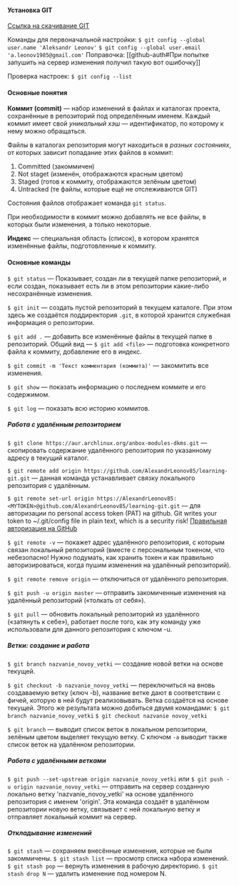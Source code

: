 #### Установка GIT

[Ссылка на скачивание GIT](https://git-scm.com/downloads)

Команды для первоначальной настройки:
`$ git config --global user.name 'Aleksandr Leonov'`
`$ git config --global user.email 'a.leonov1985@gmail.com'` Поправочка: [[github-auth#При попытке запушить на сервер изменения получил такую вот ошибочку]]

Проверка настроек:
`$ git config --list`


#### Основные понятия

__Коммит (commit)__ — набор изменений в файлах и каталогах проекта, сохранённые в репозиторий под определённым именем.
Каждый коммит имеет свой _уникальный хэш_ — идентификатор, по которому к нему можно обращаться.

Файлы в каталогах репозитория могут находиться в _разных состояниях_, от которых зависит попадание этих файлов в коммит:
1. Committed (закоммичен)
2. Not staget (изменён, отображаются красным цветом)
3. Staged (готов к коммиту, отображаются зелёным цветом)
4. Untracked (те файлы, которые ещё не отслеживаются GIT)

Состояния файлов отображает команда `git status`.

При необходимости в коммит можно добавлять не все файлы, в которых были изменения, а только некоторые.


**Индекс** — специальная область (список), в котором хранятся изменённые файлы, подготовленные к коммиту.


#### Основные команды

`$ git status` — Показывает, создан ли в текущей папке репозиторий, и если создан, показывает есть ли в этом репозитории какие-либо несохранённые изменения.

`$ git init` — создать пустой репозиторий в текущем каталоге. При этом здесь же создаётся поддиректория `.git`, в которой хранится служебная информация о репозитории.

`$ git add .` — добавить все изменённые файлы в текущей папке в репозиторий. Общий вид — `$ git add <file>` — подготовка конкретного файла к коммиту, добавление его в индекс.

`$ git commit -m 'Текст комментария (коммита)'` — закомитить все изменения.

`$ git show` — показать информацию о последнем коммите и его содержимом.

`$ git log` — показать всю историю коммитов.


##### Работа с удалённым репозиторием

`$ git clone https://aur.archlinux.org/anbox-modules-dkms.git` — скопировать содержание удалённого репозитория по указанному адресу в текущий каталог.

`$ git remote add origin https://github.com/AlexandrLeonov85/learning-git.git` — данная команда устанавливает связку локального репозитория с удалённым.

`$ git remote set-url origin https://AlexandrLeonov85:<MYTOKEN>@github.com/AlexandrLeonov85/learning-git.git` — для авторизации по personal access token (PAT) на github. Git writes your token to ~/.git/config file in plain text, which is a security risk! [Правильная авторизация на GitHub](github-auth.md)

`$ git remote -v` — покажет адрес удалённого репозитория, с которым связан локальный репозиторий (вместе с персональным токеном, что небезопасно! Нужно подумать, как хранить токен и как правильно авторизироваться, когда пушим изменения на удалённый репозиторий).

`$ git remote remove origin` — отключиться от удалённого репозитория.

`$ git push -u origin master` — отправить закомиченные изменения на удалённый репозиторий («толкать от себя»).

`$ git pull` — обновить локальный репозиторий из удалённого («затянуть к себе»), работает после того, как эту команду уже использовали для данного репозитория с ключом -u.


##### Ветки: создание и работа

`$ git branch nazvanie_novoy_vetki` — создание новой ветки на основе текущей.

`$ git checkout -b nazvanie_novoy_vetki` — переключиться на вновь создаваемую ветку (ключ -b), название ветке дают в соответствии с фичей, которую в ней будут реализовывать. Ветка создаётся на основе текущей. Этого же результата можно добиться двумя командами:
`$ git branch nazvanie_novoy_vetki`
`$ git checkout nazvanie novoy_vetki`

`$ git branch` — выводит список веток в локальном репозитории, зелёным цветом выделяет текущую ветку. С ключом `-a` выводит также список веток на удалённом репозитории.


##### Работа с удалёнными ветками

`$ git push --set-upstream origin nazvanie_novoy_vetki` или
`$ git push -u origin nazvanie_novoy_vetki` — отправить на сервер созданную локально ветку 'nazvanie_novoy_vetki' на основе удалённого репозитория с именем 'origin'. Эта команда создаёт в удалённом репозитории новую ветку, связывает с ней локальную ветку и отправляет локальный коммит на сервер.


##### Откладывание изменений

`$ git stash` — сохраняем внесённые изменения, которые не были закоммичены.
`$ git stash list` — просмотр списка набора изменений.
`$ git stash pop` — вернуть изменения в рабочую директорию.
`$ git stash drop N` — удалить изменение под номером N.

